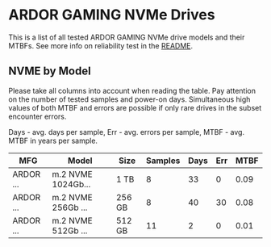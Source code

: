 ARDOR GAMING NVMe Drives
========================

This is a list of all tested ARDOR GAMING NVMe drive models and their MTBFs. See more
info on reliability test in the [README](https://github.com/linuxhw/SMART).

NVME by Model
------------

Please take all columns into account when reading the table. Pay attention on the
number of tested samples and power-on days. Simultaneous high values of both MTBF
and errors are possible if only rare drives in the subset encounter errors.

Days - avg. days per sample,
Err  - avg. errors per sample,
MTBF - avg. MTBF in years per sample.

| MFG       | Model              | Size   | Samples | Days  | Err   | MTBF |
|-----------|--------------------|--------|---------|-------|-------|------|
| ARDOR ... | m.2 NVME 1024Gb... | 1 TB   | 8       | 33    | 0     | 0.09   |
| ARDOR ... | m.2 NVME 256Gb ... | 256 GB | 8       | 40    | 30    | 0.08   |
| ARDOR ... | m.2 NVME 512Gb ... | 512 GB | 11      | 2     | 0     | 0.01   |

